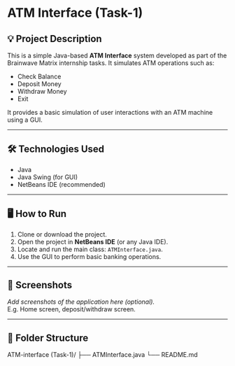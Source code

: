 # ATM Interface (Task-1)

## 💡 Project Description

This is a simple Java-based **ATM Interface** system developed as part of the Brainwave Matrix internship tasks. It simulates ATM operations such as:

- Check Balance
- Deposit Money
- Withdraw Money
- Exit

It provides a basic simulation of user interactions with an ATM machine using a GUI.

---

## 🛠️ Technologies Used

- Java
- Java Swing (for GUI)
- NetBeans IDE (recommended)

---

## 🖥️ How to Run

1. Clone or download the project.
2. Open the project in **NetBeans IDE** (or any Java IDE).
3. Locate and run the main class: `ATMInterface.java`.
4. Use the GUI to perform basic banking operations.

---

## 📸 Screenshots

_Add screenshots of the application here (optional)._  
E.g. Home screen, deposit/withdraw screen.

---

## 📂 Folder Structure
ATM-interface (Task-1)/
├── ATMInterface.java
└── README.md
